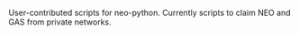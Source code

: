 User-contributed scripts for neo-python. Currently scripts to claim NEO and GAS from private networks.
